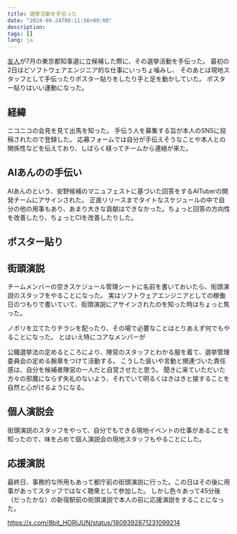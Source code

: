 ```yaml
---
title: 選挙活動を手伝った
date: "2024-09-24T00:11:56+09:00"
description:
tags: []
lang: ja
---
```


[友人](https://takahiroanno.com/)が7月の東京都知事選に立候補した際に、その選挙活動を手伝った。
最初の2日ほどソフトウェアエンジニア的な仕事にいっちょ噛みし、
そのあとは現地スタッフとして手伝ったりポスター貼りをしたり手と足を動かしていた。
ポスター貼りはいい運動になった。

## 経緯

ニコニコの会見を見て出馬を知った。
手伝う人を募集する旨が本人のSNSに投稿されたので登録した。
応募フォームでは自分が手伝えそうなことや本人との関係性などを伝えており、しばらく経ってチームから連絡が来た。

## AIあんのの手伝い

AIあんのという、安野候補のマニュフェストに基づいた回答をするAITuberの開発チームにアサインされた。
正直リリースまでタイトなスケジュールの中で自分の他の用事もあり、あまり大きな貢献はできなかった。ちょっと回答の方向性を改善したり、ちょっとCIを改善したりした。

## ポスター貼り

## 街頭演説

チームメンバーの空きスケジュール管理シートに名前を書いておいたら、街頭演説のスタッフをやることになった。
実はソフトウェアエンジニアとしての稼働日のつもりで書いていて、街頭演説にアサインされたのを知った時はちょっと焦った。

ノボリを立てたりチラシを配ったり、その場で必要なことはとりあえず何でもやることになった。
とはいえ特にコアなメンバーが

公職選挙法の定めるところにより、陣営のスタッフとわかる服を着て、選挙管理委員会の定める腕章をつけて活動する。
こうした装いや言動と関連づいた責任感は、自分を候補者陣営の一人だと自覚させたと思う。
聞きに来ていただいた方々の邪魔にならず失礼のないよう、それでいて明るくはきはきと接することを自然と心がけるようになる。

## 個人演説会

街頭演説のスタッフをやって、自分でもできる現地イベントの仕事があることを知ったので、味を占めて個人演説会の現地スタッフもやることにした。

## 応援演説

最終日、事務的な所用もあって都庁前の街頭演説に行った。この日はその後に用事があってスタッフではなく聴衆として参加した。
しかし色々あって45分後（だったかな）の新宿駅前の街頭演説で本人の前に応援演説をすることになった。

https://x.com/8bit_HORIJUN/status/1809392871231099214
